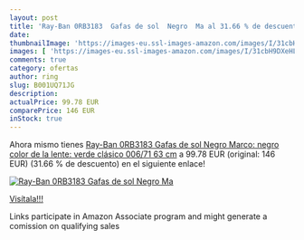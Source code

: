 ```yaml
---
layout: post
title: 'Ray-Ban 0RB3183  Gafas de sol  Negro  Ma al 31.66 % de descuento'
date: 
thumbnailImage: 'https://images-eu.ssl-images-amazon.com/images/I/31cbH9DXeHL._SL200_.jpg'
images: [ 'https://images-eu.ssl-images-amazon.com/images/I/31cbH9DXeHL._SL200_.jpg' ]
comments: true
category: ofertas
author: ring
slug: B001UQ71JG
description:
actualPrice: 99.78 EUR
comparePrice: 146 EUR
inStock: true
---
```


Ahora mismo tienes [Ray-Ban 0RB3183  Gafas de sol  Negro  Marco: negro  color de la lente: verde clásico 006/71   63 cm](https://www.amazon.es/dp/B001UQ71JG/?tag=tolees-21) a 99.78 EUR (original: 146 EUR) (31.66 %  de descuento) en el siguiente enlace!

[![Ray-Ban 0RB3183  Gafas de sol  Negro  Ma](https://images-eu.ssl-images-amazon.com/images/I/31cbH9DXeHL._SL200_.jpg)](https://www.amazon.es/dp/B001UQ71JG/?tag=tolees-21)

[Visítala!!!](https://www.amazon.es/dp/B001UQ71JG/?tag=tolees-21)

Links participate in Amazon Associate program and might generate a comission on qualifying sales
